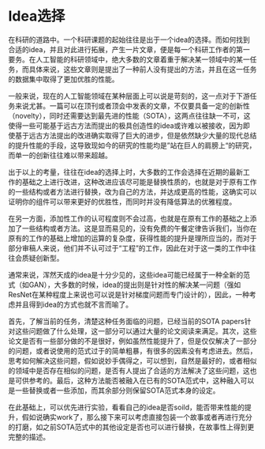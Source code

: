 # Idea选择

在科研的道路中。一个科研课题的起始往往是出于一个idea的选择。而如何找到合适的idea，并且对此进行拓展，产生一片文章，便是每一个科研工作者的第一要务。在人工智能的科研领域中，绝大多数的文章着重于解决某一领域中的某一任务，而具体来说，这些文章则是提出了一种前人没有提出的方法，并且在这一任务的数据集中取得了更加优胜的性能。

一般来说，现在的人工智能领域在某种层面上可以说是苛刻的，这一点对于下游任务来说尤甚。一篇可以在顶刊或者顶会中发表的文章，不仅要具备一定的创新性（novelty），同时还需要达到最先进的性能（SOTA），这两点往往缺一不可，这使得一些可能基于远古方法而提出的极具创造性的idea或许难以被接收，因为即使基于远古方法提出的改进确实取得了巨大的进步，但是依然缺少大量的现代总结的提升性能的手段，这导致现如今的研究的性能均是”站在巨人的肩膀上“的研究，而单一的创新往往难以带来超越。

出于以上的考量，往往在idea的选择上时，大多数的工作会选择在近期的最新工作的基础之上进行改进，这种改进应该尽可能是替换性质的，也就是对于原有工作的一些结构或者方法进行替换，改为自己的方法，并达成更高的性能，这确实可以证明你的组件可以带来更好的优胜性，而同时并没有降低算法的优雅程度。

在另一方面，添加性工作的认可程度则不会过高，也就是在原有工作的基础之上添加了一些结构或者方法。这是显而易见的，没有免费的午餐定律告诉我们，当你在原有的工作的基础上增加的运算的复杂度，获得性能的提升是理所应当的，而对于部分审稿人来说，他们并不认可过于“工程”的工作，因此在对于这一类的工作中往往会质疑创新型。

通常来说，浑然天成的idea是十分少见的，这些idea可能已经属于一种全新的范式（如GAN），大多数的时候，idea的提出则是针对性的解决某一问题（强如ResNet在某种程度上来说也可以说是针对梯度问题而专门设计的），因此，一种考虑并且得到idea的方式也就不言而喻了。

首先，了解当前的任务，清楚这种任务面临的问题，已经当前的SOTA papers针对这些问题做了什么处理，这一部分可以通过大量的论文阅读来满足。其次，这些论文是否有一些部分做的不是很好，例如虽然性能提升了，但是仅仅解决了一部分的问题，或者说使用的范式过于的简单粗暴，有很多的因素没有考虑进去。然后，思考如何解决这些问题，假如说妙手偶得之，可以想到，自然是最好的，或者相似的领域中是否存在相似的问题，是否有人提出了合适的方法解决了这些问题，这也是可供参考的。最后，这种方法能否被融入在已有的SOTA范式中，这种融入可以是一些替换或者一些添加，而其余部分则保留SOTA范式本身的设定。

在此基础上，可以优先进行实验，看看自己的idea是否soild，能否带来性能的提升，假如说确实work了，那么接下来可以考虑直接包装一个故事或者再进行充分的打磨，如之前SOTA范式中的其他设定是否也可以进行替换，在故事性上得到更完整的描述。